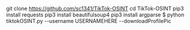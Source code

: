 git clone https://github.com/sc1341/TikTok-OSINT
cd TikTok-OSINT
pip3 install requests
pip3 install beautifulsoup4
pip3 install argparse
$ python tiktokOSINT.py --username USERNAMEHERE --downloadProfilePic
